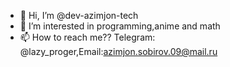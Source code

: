 - 👋 Hi, I’m @dev-azimjon-tech
- 👀 I’m interested in programming,anime and math
- 📫 How to reach me?? Telegram: @lazy_proger,Email:azimjon.sobirov.09@mail.ru


<!---
dev-azimjon-tech/dev-azimjon-tech is a ✨ special ✨ repository because its `README.md` (this file) appears on your GitHub profile.
You can click the Preview link to take a look at your changes.
--->
